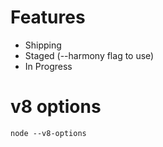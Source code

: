 # Features
- Shipping
- Staged (--harmony flag to use)
- In Progress

# v8 options

`node --v8-options`